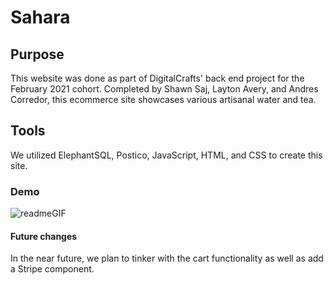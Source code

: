# Sahara

## Purpose
This website was done as part of DigitalCrafts' back end project for the February 2021 cohort.
Completed by Shawn Saj, Layton Avery, and Andres Corredor, this ecommerce site showcases various artisanal water and tea.

## Tools
We utilized ElephantSQL, Postico, JavaScript, HTML, and CSS to create this site.

### Demo
![readmeGIF](https://user-images.githubusercontent.com/77462088/113517264-d8a9ec80-954c-11eb-9bb5-7652db9774aa.gif)


#### Future changes
In the near future, we plan to tinker with the cart functionality as well as add a Stripe component.
